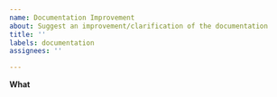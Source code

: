 ```yaml
---
name: Documentation Improvement
about: Suggest an improvement/clarification of the documentation
title: ''
labels: documentation
assignees: ''

---
```


**What**
